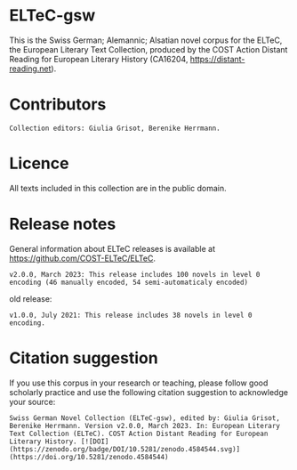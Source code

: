 # ELTeC-gsw

This is the Swiss German; Alemannic; Alsatian novel corpus for the ELTeC, the European Literary Text Collection, produced by the COST Action Distant Reading for European Literary History (CA16204, https://distant-reading.net).

# Contributors

    Collection editors: Giulia Grisot, Berenike Herrmann.

# Licence

All texts included in this collection are in the public domain.


# Release notes

General information about ELTeC releases is available at https://github.com/COST-ELTeC/ELTeC.

    v2.0.0, March 2023: This release includes 100 novels in level 0 encoding (46 manually encoded, 54 semi-automaticaly encoded)
    
old release:
    
    v1.0.0, July 2021: This release includes 38 novels in level 0 encoding.

# Citation suggestion

If you use this corpus in your research or teaching, please follow good scholarly practice and use the following citation suggestion to acknowledge your source:

    Swiss German Novel Collection (ELTeC-gsw), edited by: Giulia Grisot, Berenike Herrmann. Version v2.0.0, March 2023. In: European Literary Text Collection (ELTeC). COST Action Distant Reading for European Literary History. [![DOI](https://zenodo.org/badge/DOI/10.5281/zenodo.4584544.svg)](https://doi.org/10.5281/zenodo.4584544)

